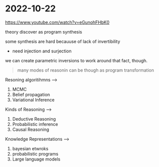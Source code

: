 # 2022-10-22

<https://www.youtube.com/watch?v=eGunohFHbK0>

theory discover as program synthesis

some synthesis are hard becauuse of lack of invertibility

* need injection and surjection

we can create parametric inversions to work around that fact, though.

> many modes of reasonin can be though as program transformation

Resoning algoritihmns -->
1. MCMC
2. Belief propagation
3. Variational Inference

Kinds of Reasoning -->  
1. Deductive Reasoning
2. Probabilistic inference
3. Causal Reasoning

Knowledge Representations -->
1. bayesian etwroks
2. probabilistic programs
3. Large language models
